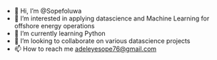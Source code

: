 - 👋 Hi, I’m @Sopefoluwa
- 👀 I’m interested in applying datascience and Machine Learning for offshore energy operations 
- 🌱 I’m currently learning Python 
- 💞️ I’m looking to collaborate on various datascience projects
- 📫 How to reach me adeleyesope76@gmail.com

<!---
Sopefoluwa/Sopefoluwa is a ✨ special ✨ repository because its `README.md` (this file) appears on your GitHub profile.
You can click the Preview link to take a look at your changes.
--->
